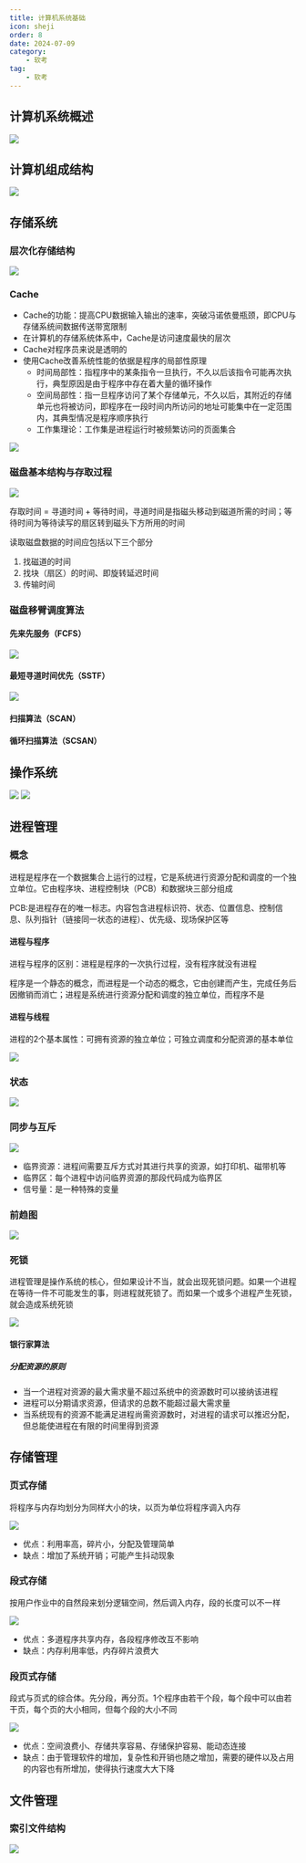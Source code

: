 ```yaml
---
title: 计算机系统基础
icon: sheji
order: 8
date: 2024-07-09
category:
    - 软考
tag:
    - 软考
---
```


## 计算机系统概述

![ ](/img/softExamination/145.jpg)

## 计算机组成结构

![ ](/img/softExamination/146.jpg)

## 存储系统

### 层次化存储结构

![ ](/img/softExamination/147.jpg)

### Cache

- Cache的功能：提高CPU数据输入输出的速率，突破冯诺依曼瓶颈，即CPU与存储系统间数据传送带宽限制
- 在计算机的存储系统体系中，Cache是访问速度最快的层次
- Cache对程序员来说是透明的
- 使用Cache改善系统性能的依据是程序的局部性原理
  - 时间局部性：指程序中的某条指令一旦执行，不久以后该指令可能再次执行，典型原因是由于程序中存在着大量的循环操作
  - 空间局部性：指一旦程序访问了某个存储单元，不久以后，其附近的存储单元也将被访问，即程序在一段时间内所访问的地址可能集中在一定范围内，其典型情况是程序顺序执行
  - 工作集理论：工作集是进程运行时被频繁访问的页面集合

![ ](/img/softExamination/148.jpg)

### 磁盘基本结构与存取过程

![ ](/img/softExamination/149.jpg)

存取时间 = 寻道时间 + 等待时间，寻道时间是指磁头移动到磁道所需的时间；等待时间为等待读写的扇区转到磁头下方所用的时间

读取磁盘数据的时间应包括以下三个部分

1. 找磁道的时间
2. 找块（扇区）的时间、即旋转延迟时间
3. 传输时间

### 磁盘移臂调度算法

#### 先来先服务（FCFS）

![ ](/img/softExamination/150.jpg)

#### 最短寻道时间优先（SSTF）

![ ](/img/softExamination/151.jpg)

#### 扫描算法（SCAN）

#### 循环扫描算法（SCSAN）

## 操作系统

![ ](/img/softExamination/152.jpg)
![ ](/img/softExamination/153.jpg)

## 进程管理

### 概念

进程是程序在一个数据集合上运行的过程，它是系统进行资源分配和调度的一个独立单位。它由程序块、进程控制块（PCB）和数据块三部分组成

PCB:是进程存在的唯一标志。内容包含进程标识符、状态、位置信息、控制信息、队列指针（链接同一状态的进程）、优先级、现场保护区等

#### 进程与程序

进程与程序的区别：进程是程序的一次执行过程，没有程序就没有进程

程序是一个静态的概念，而进程是一个动态的概念，它由创建而产生，完成任务后因撤销而消亡；进程是系统进行资源分配和调度的独立单位，而程序不是

#### 进程与线程

进程的2个基本属性：可拥有资源的独立单位；可独立调度和分配资源的基本单位

![ ](/img/softExamination/154.jpg)

### 状态

![ ](/img/softExamination/155.jpg)

### 同步与互斥

![ ](/img/softExamination/156.jpg)

- 临界资源：进程间需要互斥方式对其进行共享的资源，如打印机、磁带机等
- 临界区：每个进程中访问临界资源的那段代码成为临界区
- 信号量：是一种特殊的变量

### 前趋图

![ ](/img/softExamination/157.jpg)

### 死锁

进程管理是操作系统的核心，但如果设计不当，就会出现死锁问题。如果一个进程在等待一件不可能发生的事，则进程就死锁了。而如果一个或多个进程产生死锁，就会造成系统死锁

![ ](/img/softExamination/158.jpg)

#### 银行家算法

##### 分配资源的原则

- 当一个进程对资源的最大需求量不超过系统中的资源数时可以接纳该进程
- 进程可以分期请求资源，但请求的总数不能超过最大需求量
- 当系统现有的资源不能满足进程尚需资源数时，对进程的请求可以推迟分配，但总能使进程在有限的时间里得到资源

## 存储管理

### 页式存储

将程序与内存均划分为同样大小的块，以页为单位将程序调入内存

![ ](/img/softExamination/159.jpg)

- 优点：利用率高，碎片小，分配及管理简单
- 缺点：增加了系统开销；可能产生抖动现象

### 段式存储

按用户作业中的自然段来划分逻辑空间，然后调入内存，段的长度可以不一样

![ ](/img/softExamination/160.jpg)

- 优点：多道程序共享内存，各段程序修改互不影响
- 缺点：内存利用率低，内存碎片浪费大

### 段页式存储

段式与页式的综合体。先分段，再分页。1个程序由若干个段，每个段中可以由若干页，每个页的大小相同，但每个段的大小不同

![ ](/img/softExamination/161.jpg)

- 优点：空间浪费小、存储共享容易、存储保护容易、能动态连接
- 缺点：由于管理软件的增加，复杂性和开销也随之增加，需要的硬件以及占用的内容也有所增加，使得执行速度大大下降

## 文件管理

### 索引文件结构

![ ](/img/softExamination/162.jpg)
